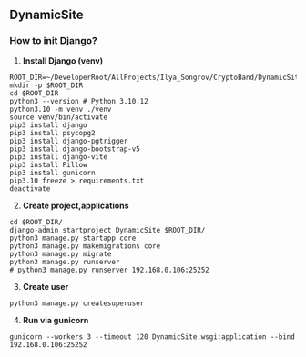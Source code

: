 ## DynamicSite

### How to init Django?

1. **Install Django (venv)**
```
ROOT_DIR=~/DeveloperRoot/AllProjects/Ilya_Songrov/CryptoBand/DynamicSite
mkdir -p $ROOT_DIR
cd $ROOT_DIR
python3 --version # Python 3.10.12
python3.10 -m venv ./venv
source venv/bin/activate
pip3 install django
pip3 install psycopg2
pip3 install django-pgtrigger
pip3 install django-bootstrap-v5
pip3 install django-vite
pip3 install Pillow
pip3 install gunicorn
pip3.10 freeze > requirements.txt
deactivate
```

2. **Create project,applications**
```
cd $ROOT_DIR/
django-admin startproject DynamicSite $ROOT_DIR/
python3 manage.py startapp core
python3 manage.py makemigrations core
python3 manage.py migrate
python3 manage.py runserver
# python3 manage.py runserver 192.168.0.106:25252
```

3. **Create user**
```
python3 manage.py createsuperuser
```


4. **Run via gunicorn**
```
gunicorn --workers 3 --timeout 120 DynamicSite.wsgi:application --bind 192.168.0.106:25252
```
